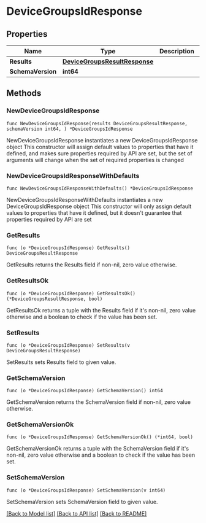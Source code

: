 # DeviceGroupsIdResponse

## Properties

Name | Type | Description | Notes
------------ | ------------- | ------------- | -------------
**Results** | [**DeviceGroupsResultResponse**](DeviceGroupsResultResponse.md) |  | 
**SchemaVersion** | **int64** |  | 

## Methods

### NewDeviceGroupsIdResponse

`func NewDeviceGroupsIdResponse(results DeviceGroupsResultResponse, schemaVersion int64, ) *DeviceGroupsIdResponse`

NewDeviceGroupsIdResponse instantiates a new DeviceGroupsIdResponse object
This constructor will assign default values to properties that have it defined,
and makes sure properties required by API are set, but the set of arguments
will change when the set of required properties is changed

### NewDeviceGroupsIdResponseWithDefaults

`func NewDeviceGroupsIdResponseWithDefaults() *DeviceGroupsIdResponse`

NewDeviceGroupsIdResponseWithDefaults instantiates a new DeviceGroupsIdResponse object
This constructor will only assign default values to properties that have it defined,
but it doesn't guarantee that properties required by API are set

### GetResults

`func (o *DeviceGroupsIdResponse) GetResults() DeviceGroupsResultResponse`

GetResults returns the Results field if non-nil, zero value otherwise.

### GetResultsOk

`func (o *DeviceGroupsIdResponse) GetResultsOk() (*DeviceGroupsResultResponse, bool)`

GetResultsOk returns a tuple with the Results field if it's non-nil, zero value otherwise
and a boolean to check if the value has been set.

### SetResults

`func (o *DeviceGroupsIdResponse) SetResults(v DeviceGroupsResultResponse)`

SetResults sets Results field to given value.


### GetSchemaVersion

`func (o *DeviceGroupsIdResponse) GetSchemaVersion() int64`

GetSchemaVersion returns the SchemaVersion field if non-nil, zero value otherwise.

### GetSchemaVersionOk

`func (o *DeviceGroupsIdResponse) GetSchemaVersionOk() (*int64, bool)`

GetSchemaVersionOk returns a tuple with the SchemaVersion field if it's non-nil, zero value otherwise
and a boolean to check if the value has been set.

### SetSchemaVersion

`func (o *DeviceGroupsIdResponse) SetSchemaVersion(v int64)`

SetSchemaVersion sets SchemaVersion field to given value.



[[Back to Model list]](../README.md#documentation-for-models) [[Back to API list]](../README.md#documentation-for-api-endpoints) [[Back to README]](../README.md)


